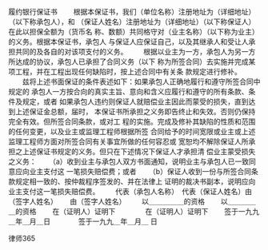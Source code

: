 
 履约银行保证书 
 　　根据本保证书，我们（单位名称）注册地址为（详细地址）（以下称承包人），和 
 （保证人姓名）注册地址为（详细地址）（以下称保证人）在此以担保全额为（货币名 
 称、数额）共同格守对（业主名称）（以下称为业主）的义务。根据本保证书，承包人 
 与保证人应保证自己，以及其继承人和受让人承担共同的及各自的对该项支付的义务。 
 　　根据以业主为一方，承包人为另一方所达成的协议，承包人已承担了合同义务（以下 
 称为所签合同）去实施并完成某项工程，并在工程出现任何缺陷时，按上述合同中有关条 
 款规定进行修补。 
 　　兹将上述书面保证的条件表述如下：如果承包人正确地履行和遵守所签合同中规定的 
 承包人一方按合向的真实主旨、意向和含义应履行和遵守的所有条款、条件及规定，或者 
 如果承包人违约则保证人就赔偿业主因此而蒙受的损失，直到达到上述保证金总额，届时， 
 本保证书所承担之义务即告终止和失效。否则仍保持完全有效。但所签合同条款，或对工 
 程的实施。完成及修补其缺陷的性质和范围的任何变更，以及业主或监理工程师根据所签 
 合同给予的时间宽限或业主或上述监理工程师方面对所签合同有关事宜所做的任何容忍或 
 宽恕均不解除保证人所承担之上述保证书规定的义务。但只在下述情况下保证人才承担清 
 偿业主蒙受损失之义务： 
 　　（a）收到业主与承包人双方书面通知，说明业主与承包人已一致同意应向业主支付这 
 一笔损失赔偿费；或者 
 　　（b）保证人收到一份与所签合同条款规定相一致的、按仲裁程序签发的、并在法律上 
 证明的裁决书副本，说明应向业主支付这一笔损失赔偿费。 
 　　代表（承包人名称）　代表（保证人姓名）由（签字人姓名）　　 由（签字人姓名） 
 　　以＿＿＿＿＿的资格　　 以＿＿＿＿＿的资格 
 　　在（证明人）证明下　　　　 在（证明人）证明下 
 　　签于一九九＿年＿月＿日　　　　签于一九九＿年＿月＿ 日 
  




 
律师365






 


 

 
 
 
 
 
  


  
 

  


  


  
 
 
 
 

